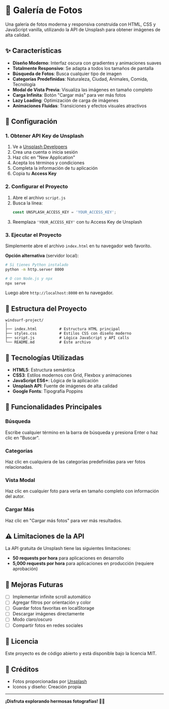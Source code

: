 # 📸 Galería de Fotos

Una galería de fotos moderna y responsiva construida con HTML, CSS y JavaScript vanilla, utilizando la API de Unsplash para obtener imágenes de alta calidad.

## ✨ Características

- **Diseño Moderno**: Interfaz oscura con gradientes y animaciones suaves
- **Totalmente Responsivo**: Se adapta a todos los tamaños de pantalla
- **Búsqueda de Fotos**: Busca cualquier tipo de imagen
- **Categorías Predefinidas**: Naturaleza, Ciudad, Animales, Comida, Tecnología
- **Modal de Vista Previa**: Visualiza las imágenes en tamaño completo
- **Carga Infinita**: Botón "Cargar más" para ver más fotos
- **Lazy Loading**: Optimización de carga de imágenes
- **Animaciones Fluidas**: Transiciones y efectos visuales atractivos

## 🚀 Configuración

### 1. Obtener API Key de Unsplash

1. Ve a [Unsplash Developers](https://unsplash.com/developers)
2. Crea una cuenta o inicia sesión
3. Haz clic en "New Application"
4. Acepta los términos y condiciones
5. Completa la información de tu aplicación
6. Copia tu **Access Key**

### 2. Configurar el Proyecto

1. Abre el archivo `script.js`
2. Busca la línea:
   ```javascript
   const UNSPLASH_ACCESS_KEY = 'YOUR_ACCESS_KEY';
   ```
3. Reemplaza `'YOUR_ACCESS_KEY'` con tu Access Key de Unsplash

### 3. Ejecutar el Proyecto

Simplemente abre el archivo `index.html` en tu navegador web favorito.

**Opción alternativa** (servidor local):
```bash
# Si tienes Python instalado
python -m http.server 8000

# O con Node.js y npx
npx serve
```

Luego abre `http://localhost:8000` en tu navegador.

## 📁 Estructura del Proyecto

```
windsurf-project/
│
├── index.html          # Estructura HTML principal
├── styles.css          # Estilos CSS con diseño moderno
├── script.js           # Lógica JavaScript y API calls
└── README.md           # Este archivo
```

## 🎨 Tecnologías Utilizadas

- **HTML5**: Estructura semántica
- **CSS3**: Estilos modernos con Grid, Flexbox y animaciones
- **JavaScript ES6+**: Lógica de la aplicación
- **Unsplash API**: Fuente de imágenes de alta calidad
- **Google Fonts**: Tipografía Poppins

## 🌟 Funcionalidades Principales

### Búsqueda
Escribe cualquier término en la barra de búsqueda y presiona Enter o haz clic en "Buscar".

### Categorías
Haz clic en cualquiera de las categorías predefinidas para ver fotos relacionadas.

### Vista Modal
Haz clic en cualquier foto para verla en tamaño completo con información del autor.

### Cargar Más
Haz clic en "Cargar más fotos" para ver más resultados.

## ⚠️ Limitaciones de la API

La API gratuita de Unsplash tiene las siguientes limitaciones:
- **50 requests por hora** para aplicaciones en desarrollo
- **5,000 requests por hora** para aplicaciones en producción (requiere aprobación)

## 🎯 Mejoras Futuras

- [ ] Implementar infinite scroll automático
- [ ] Agregar filtros por orientación y color
- [ ] Guardar fotos favoritas en localStorage
- [ ] Descargar imágenes directamente
- [ ] Modo claro/oscuro
- [ ] Compartir fotos en redes sociales

## 📝 Licencia

Este proyecto es de código abierto y está disponible bajo la licencia MIT.

## 🙏 Créditos

- Fotos proporcionadas por [Unsplash](https://unsplash.com)
- Iconos y diseño: Creación propia

---

**¡Disfruta explorando hermosas fotografías! 📸✨**
